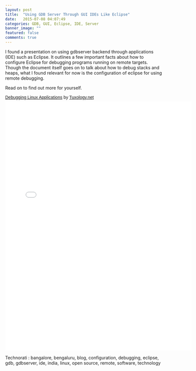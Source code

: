 ```yaml
---
layout: post
title:  "Using GDB Server Through GUI IDEs Like Eclipse"
date:   2015-07-08 04:07:49
categories: GDB, GUI, Eclipse, IDE, Server
banner_image: ""
featured: false
comments: true
---
```



I found a presentation on using gdbserver backend through applications (IDE) such as Eclipse. It outlines a few important facts about how to configure Eclipse for debugging programs running on remote targets. Though the document itself goes on to talk about how to debug stacks and heaps, what I found relevant for now is the configuration of eclipse for using remote debugging.

Read on to find out more for yourself.

<p  style=" margin: 12px auto 6px auto; font-family: Helvetica,Arial,Sans-serif; font-style: normal; font-variant: normal; font-weight: normal; font-size: 14px; line-height: normal; font-size-adjust: none; font-stretch: normal; -x-system-font: none; display: block;">   <a title="View Debugging Linux Applications on Scribd" href="http://www.scribd.com/doc/3009706/Debugging-Linux-Applications"  style="text-decoration: underline;" >Debugging Linux Applications</a> by <a title="View Tuxology.net's profile on Scribd" href="http://www.scribd.com/tuxolgy"  style="text-decoration: underline;" >Tuxology.net</a></p>

<iframe class="scribd_iframe_embed" src="//www.scribd.com/embeds/3009706/content?start_page=1&view_mode=scroll&access_key=key-1bistqwgiimengu8o91z&show_recommendations=true" data-auto-height="false" data-aspect-ratio="0.75" scrolling="no" id="doc_78356" width="600" height="800" frameborder="0"></iframe>


Technorati : bangalore, bengaluru, blog, configuration, debugging, eclipse, gdb, gdbserver, ide, india, linux, open source, remote, software, technology